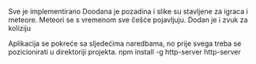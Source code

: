 Sve je implementirano
Doodana je pozadina i slike su stavljene za igraca i meteore.
Meteori se s vremenom sve češće pojavljuju.
Dodan je i zvuk za koliziju

Aplikacija se pokreće sa sljedećima naredbama, no prije svega treba se pozicionirati u direktoriji projekta.
npm install -g http-server
http-server
